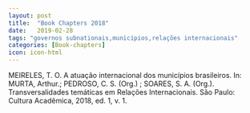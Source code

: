 ```yaml
---
layout: post
title:  "Book Chapters 2018"
date:   2019-02-28
tags: "governos subnationais,municípios,relações internacionais"
categories: [Book-chapters]
icon: icon-html
---
```


MEIRELES, T. O. A atuação internacional dos municípios brasileiros. In: MURTA, Arthur.; PEDROSO, C. S. (Org.) ; SOARES, S. A. (Org.). Transversalidades temáticas em Relações Internacionais. São Paulo: Cultura Acadêmica, 2018, ed. 1, v. 1.
